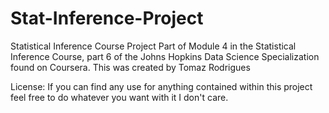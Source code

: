 # Stat-Inference-Project
Statistical Inference Course Project
Part of Module 4 in the Statistical Inference Course, part 6 of the Johns Hopkins Data Science Specialization found on Coursera.
This was created by Tomaz Rodrigues

License:
If you can find any use for anything contained within this project feel free to do whatever you want with it I don't care.
